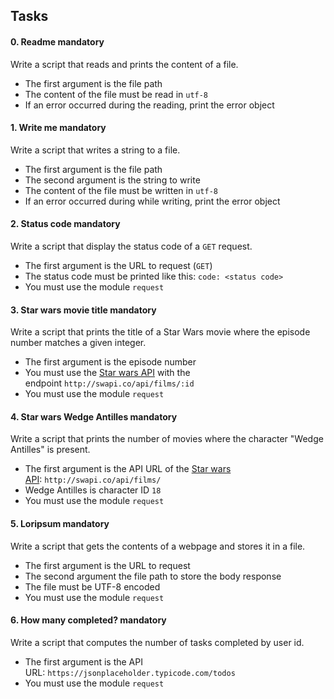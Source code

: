 Tasks
-----

#### 0\. Readme mandatory

Write a script that reads and prints the content of a file.

-   The first argument is the file path
-   The content of the file must be read in `utf-8`
-   If an error occurred during the reading, print the error object

#### 1\. Write me mandatory

Write a script that writes a string to a file.

-   The first argument is the file path
-   The second argument is the string to write
-   The content of the file must be written in `utf-8`
-   If an error occurred during while writing, print the error object

#### 2\. Status code mandatory

Write a script that display the status code of a `GET` request.

-   The first argument is the URL to request (`GET`)
-   The status code must be printed like this: `code: <status code>`
-   You must use the module `request`

#### 3\. Star wars movie title mandatory

Write a script that prints the title of a Star Wars movie where the episode number matches a given integer.

-   The first argument is the episode number
-   You must use the [Star wars API](https://intranet.hbtn.io/rltoken/lA22rFkBzdXeF0NNuBDeNA "Star wars API") with the endpoint `http://swapi.co/api/films/:id`
-   You must use the module `request`

#### 4\. Star wars Wedge Antilles mandatory

Write a script that prints the number of movies where the character "Wedge Antilles" is present.

-   The first argument is the API URL of the [Star wars API](https://intranet.hbtn.io/rltoken/lA22rFkBzdXeF0NNuBDeNA "Star wars API"): `http://swapi.co/api/films/`
-   Wedge Antilles is character ID `18`
-   You must use the module `request`

#### 5\. Loripsum mandatory

Write a script that gets the contents of a webpage and stores it in a file.

-   The first argument is the URL to request
-   The second argument the file path to store the body response
-   The file must be UTF-8 encoded
-   You must use the module `request`

#### 6\. How many completed? mandatory

Write a script that computes the number of tasks completed by user id.

-   The first argument is the API URL: `https://jsonplaceholder.typicode.com/todos`
-   You must use the module `request`